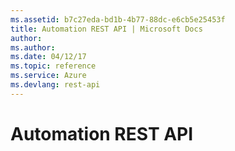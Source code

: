 ```yaml
---
ms.assetid: b7c27eda-bd1b-4b77-88dc-e6cb5e25453f
title: Automation REST API | Microsoft Docs
author: 
ms.author: 
ms.date: 04/12/17
ms.topic: reference
ms.service: Azure
ms.devlang: rest-api 
---
```


# Automation REST API

